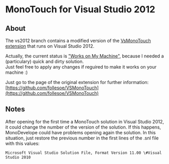 # MonoTouch for Visual Studio 2012

## About
The vs2012 branch contains a modified version of the [VsMonoTouch extension](https://github.com/follesoe/VSMonoTouch) that runs on Visual Studio 2012.

Actually, the current status is ["Works on My Machine"](http://www.codinghorror.com/blog/2007/03/the-works-on-my-machine-certification-program.html), because I needed a (particulary) quick and dirty solution.<br/>
Just feel free to apply any changes if reguired to make it works on your machine :)

Just go to the page of the original extension for further information: [https://github.com/follesoe/VSMonoTouch](https://github.com/follesoe/VSMonoTouch)

## Notes
After opening for the first time a MonoTouch solution in Visual Studio 2012, it could change the number of the version of the solution. If this happens, MonoDevelope could have problems opening again the solution. In this situation, just restore the previous number in the first lines of the .snl file with this values:

`Microsoft Visual Studio Solution File, Format Version 11.00
\#Visual Studio 2010`